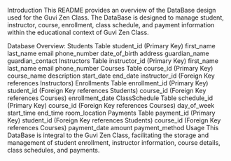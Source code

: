 Introduction This README provides an overview of the DataBase design used for the Guvi Zen Class. The DataBase is designed to manage student, instructor, course, enrollment, class schedule, and payment information within the educational context of Guvi Zen Class.

Database Overview: Students Table student_id (Primary Key) first_name last_name email phone_number date_of_birth address guardian_name guardian_contact Instructors Table instructor_id (Primary Key) first_name last_name email phone_number Courses Table course_id (Primary Key) course_name description start_date end_date instructor_id (Foreign Key references Instructors) Enrollments Table enrollment_id (Primary Key) student_id (Foreign Key references Students) course_id (Foreign Key references Courses) enrollment_date ClassSchedule Table schedule_id (Primary Key) course_id (Foreign Key references Courses) day_of_week start_time end_time room_location Payments Table payment_id (Primary Key) student_id (Foreign Key references Students) course_id (Foreign Key references Courses) payment_date amount payment_method Usage This DataBase is integral to the Guvi Zen Class, facilitating the storage and management of student enrollment, instructor information, course details, class schedules, and payments.